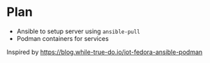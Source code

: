 # Plan
- Ansible to setup server using `ansible-pull`
- Podman containers for services

Inspired by <https://blog.while-true-do.io/iot-fedora-ansible-podman>